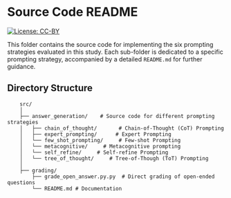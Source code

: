 # Source Code README

[![License: CC-BY](https://img.shields.io/badge/License-CC--BY-blue.svg)](https://creativecommons.org/licenses/by/4.0/)


This folder contains the source code for implementing the six prompting strategies evaluated in this study. Each sub-folder is dedicated to a specific prompting strategy, accompanied by a detailed `README.md` for further guidance.
## Directory Structure

```plaintext
    src/
    │
    ├── answer_generation/    # Source code for different prompting strategies
    │   ├── chain_of_thought/       # Chain-of-Thought (CoT) Prompting
    │   ├── expert_prompting/      # Expert Prompting
    │   └── few_shot_prompting/     # Few-shot Prompting
    │   └── metacognitive/     # Metacognitive prompting
    │   └── self_refine/     # Self-refine Prompting
    │   └── tree_of_thought/     # Tree-of-Though (ToT) Prompting
    │
    ├── grading/
        ├── grade_open_answer.py.py  # Direct grading of open-ended questions
        └── README.md # Documentation


    
   


